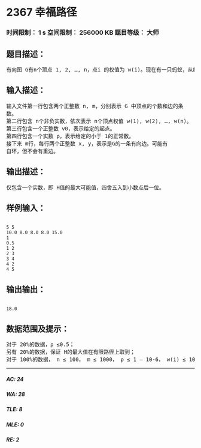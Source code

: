 # 2367 幸福路径   
### 时间限制： 1 s     空间限制： 256000 KB     题目等级： 大师  
## 题目描述：  

<pre>
有向图 G有n个顶点 1, 2, …, n，点i 的权值为 w(i)。现在有一只蚂蚁，从给定的起点 v0出发，沿着图 G 的边爬行。开始时，它的体力为 1。每爬过一条边，它的体力都会下降为原来的 ρ 倍，其中ρ 是一个给定的小于1的正常数。而蚂蚁爬到某个顶点时的幸福度，是它当时的体力与该点权值的乘积。 我们把蚂蚁在爬行路径上幸福度的总和记为 H。很显然，对于不同的爬行路径，H 的值也可能不同。小 Z 对 H 值的最大可能值很感兴趣，你能帮助他计算吗？注意，蚂蚁爬行的路径长度可能是无穷的。
</pre>
  
  
## 输入描述：  

<pre>
输入文件第一行包含两个正整数 n, m，分别表示 G 中顶点的个数和边的条  
数。   
第二行包含 n个非负实数，依次表示 n个顶点权值 w(1), w(2), …, w(n)。   
第三行包含一个正整数 v0，表示给定的起点。   
第四行包含一个实数 ρ，表示给定的小于 1的正常数。   
接下来 m行，每行两个正整数 x, y，表示<x, y>是G的一条有向边。可能有  
自环，但不会有重边。
</pre>
  
  
## 输出描述：  

<pre>
仅包含一个实数，即 H值的最大可能值，四舍五入到小数点后一位。
</pre>
  
  
## 样例输入：  

<pre><code>
5 5   
10.0 8.0 8.0 8.0 15.0   
1   
0.5   
1 2   
2 3   
3 4   
4 2   
4 5 
</code></pre>
  
  
## 输出输出：  

<pre><code>
18.0 
</code></pre>
  
  
## 数据范围及提示：  

<pre>
对于 20%的数据，ρ ≤0.5；   
另有 20%的数据，保证 H的最大值在有限路径上取到；   
对于 100%的数据， n ≤ 100， m ≤ 1000， ρ ≤ 1 – 10-6， w(i) ≤ 100 (i = 1, 2, …, n)。
</pre>
  
  
***  

##### AC: 24  
##### WA: 28  
##### TLE: 8  
##### MLE: 0  
##### RE: 2  
